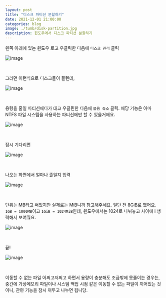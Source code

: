 ```yaml
---
layout: post
title: "디스크 파티션 분할하기"
date: 2021-12-01 21:00:00
categories: blog
image: ./tumb/disk-partition.jpg
description: 윈도우에서 디스크 파티션 분할하기
---
```


왼쪽 아래에 있는 윈도우 로고 우클릭한 다음에 `디스크 관리` 클릭

![image](https://darktornado.github.io/blog/assets/images/disk-partition/0.jpg)

<br>

그러면 이런식으로 디스크들이 뜰텐데,

![image](https://darktornado.github.io/blog/assets/images/disk-partition/1.jpg)

<br>

용량을 줄일 파티션에다가 대고 우클린한 다음에 `볼륨 축소` 클릭. 해당 기능은 아마 NTFS 파일 시스템을 사용하는 파티션에만 할 수 있을거에요.

![image](https://darktornado.github.io/blog/assets/images/tumb/disk-partition.jpg)

<br>

잠시 기다리면

![image](https://darktornado.github.io/blog/assets/images/disk-partition/2.jpg)

<br>

나오는 화면에서 얼마나 출일지 입력

![image](https://darktornado.github.io/blog/assets/images/disk-partition/3.jpg)

<br>

단위는 MB라고 써있지만 실제로는 MiB니까 참고해주세요. 일단 전 8GiB로 했어요. `1GB = 1000MB`이고 `1GiB = 1024MiB`인데, 윈도우에서는 1024로 나눠놓고 사이에 i 생략해서 보여줘요.

![image](https://darktornado.github.io/blog/assets/images/disk-partition/4.jpg)

<br>

끝!

![image](https://darktornado.github.io/blog/assets/images/disk-partition/5.jpg)

<br>

이동할 수 없는 파일 어쩌고저쩌고 하면서 용량이 충분해도 조금밖에 못줄이는 경우는, 중간에 가상메모리 파일이나 시스템 백업 시점 같은 이동할 수 없는 파일이 끼어있는 것이니, 관련 기능을 잠시 꺼두고 나누면 됩니당.